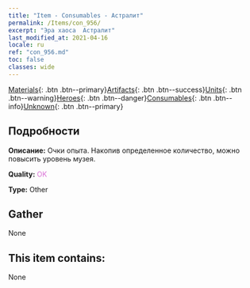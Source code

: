 ```yaml
---
title: "Item - Consumables - Астралит"
permalink: /Items/con_956/
excerpt: "Эра хаоса  Астралит"
last_modified_at: 2021-04-16
locale: ru
ref: "con_956.md"
toc: false
classes: wide
---
```

 [Materials](/ru/Items/){: .btn .btn--primary}[Artifacts](/ru/Items/Artifacts/){: .btn .btn--success}[Units](/ru/Items/Units/){: .btn .btn--warning}[Heroes](/ru/Items/Heroes/){: .btn .btn--danger}[Consumables](/ru/Items/Consumables/){: .btn .btn--info}[Unknown](/ru/Items/Unknown/){: .btn .btn--primary}

## Подробности
 **Описание:** Очки опыта. Накопив определенное количество, можно повысить уровень музея.

 **Quality:** <span style="color: #DA70D6">OK</span>

 **Type:** Other

## Gather

  None

## This item contains:

  None

